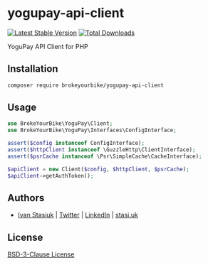 # yogupay-api-client

[![Latest Stable Version](https://img.shields.io/github/v/release/brokeyourbike/yogupay-api-client-php)](https://github.com/brokeyourbike/yogupay-api-client-php/releases)
[![Total Downloads](https://poser.pugx.org/brokeyourbike/yogupay-api-client/downloads)](https://packagist.org/packages/brokeyourbike/yogupay-api-client)

YoguPay API Client for PHP

## Installation

```bash
composer require brokeyourbike/yogupay-api-client
```

## Usage

```php
use BrokeYourBike\YoguPay\Client;
use BrokeYourBike\YoguPay\Interfaces\ConfigInterface;

assert($config instanceof ConfigInterface);
assert($httpClient instanceof \GuzzleHttp\ClientInterface);
assert($psrCache instanceof \Psr\SimpleCache\CacheInterface);

$apiClient = new Client($config, $httpClient, $psrCache);
$apiClient->getAuthToken();
```

## Authors
- [Ivan Stasiuk](https://github.com/brokeyourbike) | [Twitter](https://twitter.com/brokeyourbike) | [LinkedIn](https://www.linkedin.com/in/brokeyourbike) | [stasi.uk](https://stasi.uk)

## License
[BSD-3-Clause License](https://github.com/brokeyourbike/yogupay-api-client-php/blob/main/LICENSE)
